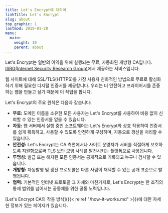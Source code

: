 ```yaml
---
title: Let's Encrypt에 대하여
linkTitle: Let's Encrypt
slug: about
top_graphic: 1
lastmod: 2019-01-28
menu:
  main:
    weight: 10
    parent: about
---
```


Let's Encrypt는 일반의 이익을 위해 실행되는 무료, 자동화된 개방형 CA입니다. [ISRG(Internet Security Research Group)](https://www.abetterinternet.org/)에서 제공하는 서비스입니다.

웹 사이트에 대해 SSL/TLS(HTTPS)를 가장 사용자 친화적인 방법으로 무료로 활성화하기 위해 필요한 디지털 인증서를 제공합니다. 우리는 더 안전하고 프라이버시를 존중하는 웹을 만들고 싶기 때문에 이 작업을 합니다.

Let's Encrypt의 주요 원칙은 다음과 같습니다:

* <strong>무료:</strong> 도메인 이름을 소유한 모든 사용자는 Let's Encrypt를 사용하여 비용 없이 신뢰할 수 있는 인증서를 얻을 수 있습니다.
* <strong>자동:</strong> 웹 서버에서 실행 중인 소프트웨어는 Let's Encrypt와 상호 작용하여 인증서를 쉽게 획득하고, 사용할 수 있도록 안전하게 구성하며, 자동으로 갱신을 처리할 수 있습니다.
* <strong>안전성:</strong> Let's Encrypt는 CA 측면에서나 사이트 운영자가 서버를 적절하게 보호하도록 지원함으로써 TLS 보안 모범 사례를 발전시키는 플랫폼으로 사용됩니다.
* <strong>투명성:</strong> 발급 또는 해지된 모든 인증서는 공개적으로 기록되고 누구나 검사할 수 있습니다.
* <strong>개방형:</strong> 자동발행 및 갱신 프로토콜은 다른 사람이 채택할 수 있는 공개 표준으로 발행됩니다.
* <strong>협력:</strong> 기본적인 인터넷 프로토콜 그 자체와 마찬가지로, Let's Encrypt는 한 조직의 통제 범위를 넘어서는 공동체를 위한 공동 노력입니다.

[Let's Encrypt CA의 작동 방식]({{< relref "/how-it-works.md" >}})에 대한 자세한 정보가 있는 페이지가 있습니다.
